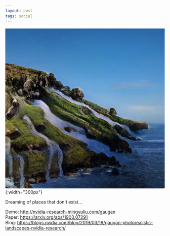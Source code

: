 ```yaml
---
layout: post
tags: social
---
```


![Picture of river flowing into the sea generated using Nvidia GauGAN](/images/61979141-a8a8f880-afb8-11e9-9f8f-2a23f1644654.png){:width="300px"}

Dreaming of places that don't exist...

Demo: http://nvidia-research-mingyuliu.com/gaugan <br>
Paper: https://arxiv.org/abs/1903.07291 <br>
Blog: https://blogs.nvidia.com/blog/2019/03/18/gaugan-photorealistic-landscapes-nvidia-research/ <br>
